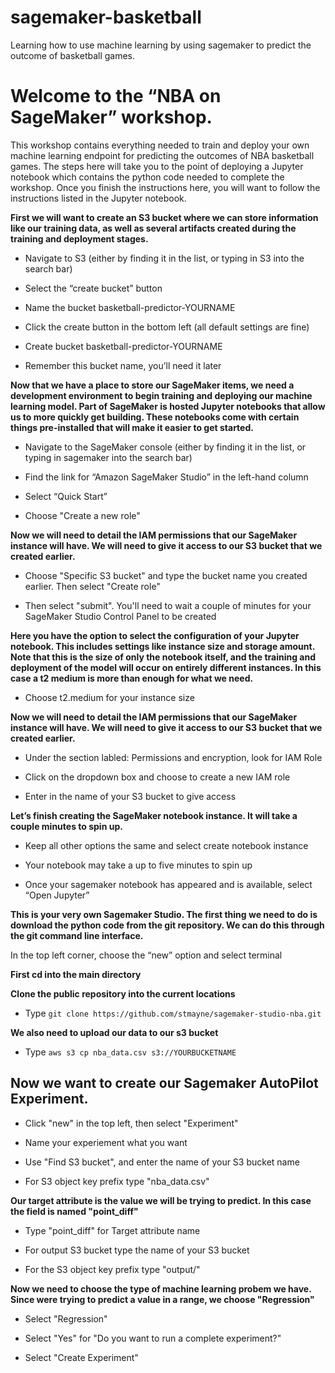 # sagemaker-basketball
Learning how to use machine learning by using sagemaker to predict the outcome of basketball games.

# Welcome to the “NBA on SageMaker” workshop. 

This workshop contains everything needed to train and deploy your own machine learning endpoint for predicting the outcomes of NBA basketball games. The steps here will take you to the point of deploying a Jupyter notebook which contains the python code needed to complete the workshop. Once you finish the instructions here, you will want to follow the instructions listed in the Jupyter notebook.


**First we will want to create an S3 bucket where we can store information like our training data, as well as several artifacts created during the training and deployment stages.**


* Navigate to S3 (either by finding it in the list, or typing in S3 into the search bar)

* Select the “create bucket” button

* Name the bucket basketball-predictor-YOURNAME

* Click the create button in the bottom left (all default settings are fine)

* Create bucket basketball-predictor-YOURNAME

* Remember this bucket name, you’ll need it later


**Now that we have a place to store our SageMaker items, we need a development environment to begin training and deploying our machine learning model. Part of SageMaker is hosted Jupyter notebooks that allow us to more quickly get building. These notebooks come with certain things pre-installed that will make it easier to get started.**


* Navigate to the SageMaker console (either by finding it in the list, or typing in sagemaker into the search bar)

* Find the link for “Amazon SageMaker Studio” in the left-hand column

* Select “Quick Start”

* Choose "Create a new role"

**Now we will need to detail the IAM permissions that our SageMaker instance will have. We will need to give it access to our S3 bucket that we created earlier.**

* Choose "Specific S3 bucket" and type the bucket name you created earlier. Then select "Create role"

* Then select "submit". You'll need to wait a couple of minutes for your SageMaker Studio Control Panel to be created


**Here you have the option to select the configuration of your Jupyter notebook. This includes settings like instance size and storage amount. Note that this is the size of only the notebook itself, and the training and deployment of the model will occur on entirely different instances. In this case a t2 medium is more than enough for what we need.**


* Choose t2.medium for your instance size


**Now we will need to detail the IAM permissions that our SageMaker instance will have. We will need to give it access to our S3 bucket that we created earlier.**

* Under the section labled: Permissions and encryption, look for IAM Role

* Click on the dropdown box and choose to create a new IAM role

* Enter in the name of your S3 bucket to give access


**Let’s finish creating the SageMaker notebook instance. It will take a couple minutes to spin up.**


* Keep all other options the same and select create notebook instance

* Your notebook may take a up to five minutes to spin up

* Once your sagemaker notebook has appeared and is available, select “Open Jupyter”


**This is your very own Sagemaker Studio. The first thing we need to do is download the python code from the git repository. We can do this through the git command line interface.**


In the top left corner, choose the “new” option and select terminal


**First cd into the main directory**

**Clone the public repository into the current locations**

* Type `git clone https://github.com/stmayne/sagemaker-studio-nba.git`

**We also need to upload our data to our s3 bucket**

* Type `aws s3 cp nba_data.csv s3://YOURBUCKETNAME`


## Now we want to create our Sagemaker AutoPilot Experiment.

* Click "new" in the top left, then select "Experiment"

* Name your experiement what you want

* Use "Find S3 bucket", and enter the name of your S3 bucket name

* For S3 object key prefix type "nba_data.csv"

**Our target attribute is the value we will be trying to predict. In this case the field is named "point_diff"**

* Type "point_diff" for Target attribute name

* For output S3 bucket type the name of your S3 bucket

* For the S3 object key prefix type "output/"

**Now we need to choose the type of machine learning probem we have. Since were trying to predict a value in a range, we choose "Regression"**

* Select "Regression"

* Select "Yes" for "Do you want to run a complete experiment?"

* Select "Create Experiment"